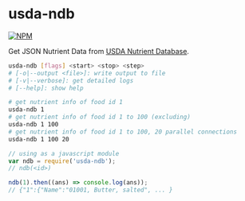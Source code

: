 # usda-ndb

[![NPM](https://nodei.co/npm/usda-ndb.png)](https://nodei.co/npm/usda-ndb/)

Get JSON Nutrient Data from [USDA Nutrient Database].

```bash
usda-ndb [flags] <start> <stop> <step>
# [-o|--output <file>]: write output to file
# [-v|--verbose]: get detailed logs
# [--help]: show help

# get nutrient info of food id 1
usda-ndb 1
# get nutrient info of food id 1 to 100 (excluding)
usda-ndb 1 100
# get nutrient info of food id 1 to 100, 20 parallel connections
usda-ndb 1 100 20
```
```javascript
// using as a javascript module
var ndb = require('usda-ndb');
// ndb(<id>)

ndb(1).then((ans) => console.log(ans));
// {"1":{"Name":"01001, Butter, salted", ... }
```


[USDA Nutrient Database]: https://ndb.nal.usda.gov/ndb/
